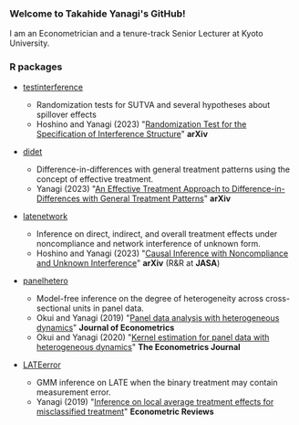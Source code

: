 ### Welcome to Takahide Yanagi's GitHub!

I am an Econometrician and a tenure-track Senior Lecturer at Kyoto University.

### R packages

- [testinterference](https://tkhdyanagi.github.io/testinterference/)
  - Randomization tests for SUTVA and several hypotheses about spillover effects
  - Hoshino and Yanagi (2023) "[Randomization Test for the Specification of Interference Structure](https://arxiv.org/abs/2301.05580)" **arXiv**

- [didet](https://tkhdyanagi.github.io/didet/)
  - Difference-in-differences with general treatment patterns using the concept of effective treatment.
  - Yanagi (2023) "[An Effective Treatment Approach to Difference-in-Differences with General Treatment Patterns](https://arxiv.org/abs/2212.13226)" **arXiv**

- [latenetwork](https://tkhdyanagi.github.io/latenetwork/)
  - Inference on direct, indirect, and overall treatment effects under noncompliance and network interference of unknown form.
  - Hoshino and Yanagi (2023) "[Causal Inference with Noncompliance and Unknown Interference](https://arxiv.org/abs/2108.07455)" **arXiv** (R&R at **JASA**)

- [panelhetero](https://tkhdyanagi.github.io/panelhetero/)
  - Model-free inference on the degree of heterogeneity across cross-sectional units in panel data.
  - Okui and Yanagi (2019) "[Panel data analysis with heterogeneous dynamics](https://doi.org/10.1016/j.jeconom.2019.04.036)" **Journal of Econometrics**
  - Okui and Yanagi (2020) "[Kernel estimation for panel data with heterogeneous dynamics](https://doi.org/10.1093/ectj/utz019)" **The Econometrics Journal**

- [LATEerror](https://github.com/tkhdyanagi/LATEerror)
  - GMM inference on LATE when the binary treatment may contain measurement error.
  - Yanagi (2019) "[Inference on local average treatment effects for misclassified treatment](https://doi.org/10.1080/07474938.2018.1485833)" **Econometric Reviews**

<!--
**tkhdyanagi/tkhdyanagi** is a ✨ _special_ ✨ repository because its `README.md` (this file) appears on your GitHub profile.

Here are some ideas to get you started:

- 🔭 I’m currently working on ...
- 🌱 I’m currently learning ...
- 👯 I’m looking to collaborate on ...
- 🤔 I’m looking for help with ...
- 💬 Ask me about ...
- 📫 How to reach me: ...
- 😄 Pronouns: ...
- ⚡ Fun fact: ...
-->
